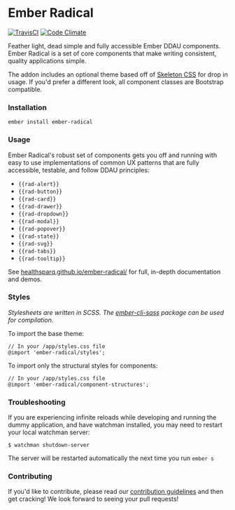 # Ember Radical

[![TravisCI](https://travis-ci.org/healthsparq/ember-radical.svg?branch=master)](https://travis-ci.org/healthsparq/ember-radical) [![Code Climate](https://codeclimate.com/github/healthsparq/ember-radical/badges/gpa.svg)](https://codeclimate.com/github/healthsparq/ember-radical)

Feather light, dead simple and fully accessible Ember DDAU components. Ember
Radical is a set of core components that make writing consistent, quality
applications simple.

The addon includes an optional theme based off of [Skeleton CSS](http://getskeleton.com/)
for drop in usage. If you'd prefer a different look, all component classes are
Bootstrap compatible.

### Installation

```
ember install ember-radical
```

### Usage

Ember Radical's robust set of components gets you off and running with easy to use implementations of common UX patterns that are fully accessible, testable, and follow DDAU principles:

- `{{rad-alert}}`
- `{{rad-button}}`
- `{{rad-card}}`
- `{{rad-drawer}}`
- `{{rad-dropdown}}`
- `{{rad-modal}}`
- `{{rad-popover}}`
- `{{rad-state}}`
- `{{rad-svg}}`
- `{{rad-tabs}}`
- `{{rad-tooltip}}`

See [healthsparq.github.io/ember-radical/](https://healthsparq.github.io/ember-radical/) for full, in-depth documentation and demos.

### Styles
_Stylesheets are written in SCSS. The [ember-cli-sass](https://github.com/aexmachina/ember-cli-sass)
package can be used for compilation._


To import the base theme:
```
// In your /app/styles.css file
@import 'ember-radical/styles';
```

To import only the structural styles for components:
```
// In your /app/styles.css file
@import 'ember-radical/component-structures';
```

### Troubleshooting

If you are experiencing infinite reloads while developing and running the dummy application, and have watchman installed, you may need to restart your local watchman server:

```
$ watchman shutdown-server
```

The server will be restarted automatically the next time you run `ember s`

### Contributing

If you'd like to contribute, please read our [contribution guidelines](./.github/CONTRIBUTING.md) and then get cracking! We look forward to seeing your pull requests!
